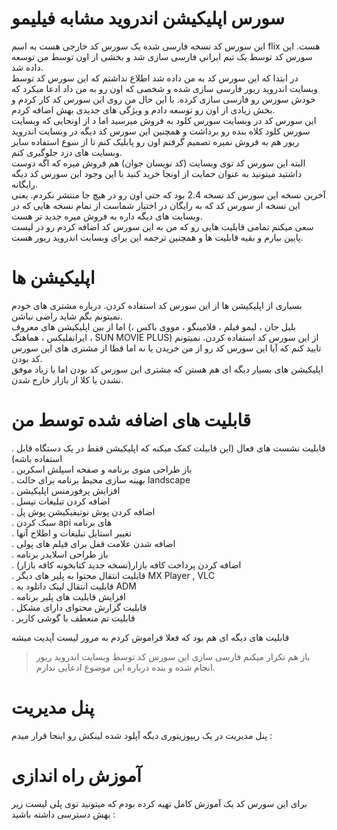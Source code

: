 # سورس اپلیکیشن اندروید مشابه فیلیمو
این سورس کد نسخه فارسی شده یک سورس کد خارجی هست به اسم flix هست. این سورس کد توسط یک تیم ایرانی فارسی سازی شد و بخشی از اون توسط من توسعه داده شد.<br>
در ابتدا که این سورس کد به من داده شد اطلاع نداشتم که این سورس کد توسط وبسایت اندروید ریور فارسی سازی شده و شخصی که اون رو به من داد ادعا میکرد که خودش سورس رو فارسی سازی کرده. با این حال من روی این سورس کد کار کردم و بخش زیادی از اون رو توسعه دادم و ویژگی های جدیدی بهش اضافه کردم.<br>
این سورس کد در وبسایت سورس کلود به فروش میرسید اما د از اونجایی که وبسایت سورس کلود کلاه بنده رو برداشت و همچنین این سورس کد دیگه در وبسایت اندروید ریور هم به فروش نمیره تصمیم گرفتم اون رو پابلیک کنم تا از سوع استفاده سایر وبسایت های دزد جلوگیری کنم.<br>
البته این سورس کد توی وبسایت (کد نویسان جوان) هم فروش میره که اگه دوست داشتید میتونید به عنوان حمایت از اونجا خرید کنید با این وجود این سورس کد دیگه رایگانه.<br>
آخرین نسخه این سورس کد نسخه 2.4 بود که حتی اون رو در هیچ جا منتشر نکردم. یعنی این نسخه از سورس کد که به رایگان در اختیار شماست از تمام نسخه هایی که در وبسایت های دیگه داره به فروش میره جدید تر هست.<br>
سعی میکنم تمامی قابلیت هایی رو که من به این سورس کد اضافه کردم رو در لیست پایین بیارم و بقیه قابلیت ها و همچنین ترجمه این برای وبسایت اندروید ریور هست.<br>

# اپلیکیشن ها
بسیاری از اپلیکیشن ها از این سورس کد استفاده کردن. درباره مشتری های خودم نمیتونم بگم شاید راضی نباشن.<br>
اما از بین اپلیکیشن های معروف (بلبل جان ، لیمو فیلم ، فلامینگو ، مووی باکس ، ایرانفلیکس ، هماهنگ ، SUN MOVIE PLUS) از این سورس کد استفاده کردن. نمیتونم تایید کنم که آیا این سورس کد رو از من خریدن یا نه اما قطا از مشتری های این سورس کد بودن.<br>
اپلیکیشن های بسیار دیگه ای هم هستن که مشتری این سورس کد بودن اما یا زیاد موفق نشدن یا کلا از بازار خارج شدن.


# قابلیت های اضافه شده توسط من
. قابلیت نشست های فعال (این قابیلت کمک میکنه که اپلیکیشن فقط در یک دستگاه قابل استفاده باشه)<br>
. باز طراحی منوی برنامه و صفحه اسپلش اسکرین<br>
. بهینه سازی محیط برنامه برای حالت landscape<br>
. افزایش پرفورمنس اپلیکیشن<br>
. اضافه کردن تبلیغات تپسل<br>
. اضافه کردن پوش نوتیفیکیشن پوش پل<br>
. سبک کردن api های برنامه<br>
. تغییر استایل تبلیغات و اطلاح آنها<br>
. اضافه شدن علامت قفل برای فیلم های پولی<br>
. باز طراحی اسلایدر برنامه<br>
. اضافه کردن پرداخت کافه بازار(نسخه جدید کتابخونه کافه بازار)<br>
. قابلیت انتقال محتوا به پلیر های دیگر MX Player , VLC <br>
. قابلیت انتقال لینک دانلود به ADM <br>
. افزایش قابلیت های پلیر برنامه<br>
. قابلیت گزارش محتوای دارای مشکل<br>
. قابلیت تم منعطف با گوشی کاربر<br>

قابلیت های دیگه ای هم بود که فعلا فراموش کردم به مرور لیست آپدیت میشه<br>

> باز هم تکرار میکنم فارسی سازی این سورس کد توسط وبسایت اندروید ریور انجام شده و بنده درباره این موضوع ادعایی ندارم.<br>

# پنل مدیریت
پنل مدیریت در یک ریپوزیتوری دیگه آپلود شده لینکش رو اینجا قرار میدم :

# آموزش راه اندازی
برای این سورس کد یک آموزش کامل تهیه کرده بودم که میتونید توی پلی لیست زیر بهش دسترسی داشته باشید : 
